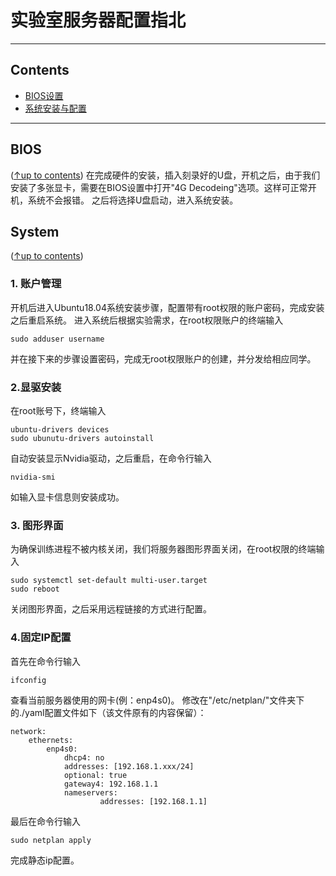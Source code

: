 # 实验室服务器配置指北

------

## Contents

- [BIOS设置](#bios)
- [系统安装与配置](#system)

------

## BIOS
([↑up to contents](#contents))
在完成硬件的安装，插入刻录好的U盘，开机之后，由于我们安装了多张显卡，需要在BIOS设置中打开"4G Decodeing"选项。这样可正常开机，系统不会报错。
之后将选择U盘启动，进入系统安装。

## System
([↑up to contents](#contents))
### 1. 账户管理
开机后进入Ubuntu18.04系统安装步骤，配置带有root权限的账户密码，完成安装之后重启系统。
进入系统后根据实验需求，在root权限账户的终端输入
```
sudo adduser username
```
并在接下来的步骤设置密码，完成无root权限账户的创建，并分发给相应同学。
### 2.显驱安装
在root账号下，终端输入
```
ubuntu-drivers devices
sudo ubunutu-drivers autoinstall
```
自动安装显示Nvidia驱动，之后重启，在命令行输入
```
nvidia-smi
```
如输入显卡信息则安装成功。

### 3. 图形界面
为确保训练进程不被内核关闭，我们将服务器图形界面关闭，在root权限的终端输入
```
sudo systemctl set-default multi-user.target
sudo reboot
```
关闭图形界面，之后采用远程链接的方式进行配置。

### 4.固定IP配置
首先在命令行输入
```
ifconfig
```
查看当前服务器使用的网卡(例：enp4s0)。
修改在"/etc/netplan/"文件夹下的./yaml配置文件如下（该文件原有的内容保留）：
```
network:
    ethernets:
        enp4s0:
            dhcp4: no
            addresses: [192.168.1.xxx/24]
            optional: true
            gateway4: 192.168.1.1
            nameservers:
                    addresses: [192.168.1.1]
```
最后在命令行输入
```
sudo netplan apply 
```
完成静态ip配置。

